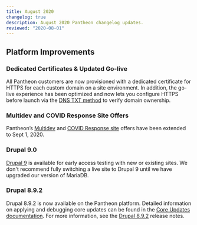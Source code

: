 ```yaml
---
title: August 2020
changelog: true
description: August 2020 Pantheon changelog updates.
reviewed: "2020-08-01"
---
```


## Platform Improvements

### Dedicated Certificates & Updated Go-live

All Pantheon customers are now provisioned with a dedicated certificate for HTTPS for each custom domain on a site environment. In addition, the go-live experience has been optimized and now lets you configure HTTPS before launch via the [DNS TXT method](/guides/domains) to verify domain ownership. 

<!-- excerpt -->

### Multidev and COVID Response Site Offers

Pantheon’s [Multidev](/guides/multidev) and [COVID Response site](/crisis-response-upstream) offers have been extended to Sept 1, 2020.

### Drupal 9.0

[Drupal 9](/drupal) is available for early access testing with new or existing sites. We don't recommend fully switching a live site to Drupal 9 until we have upgraded our version of MariaDB.

### Drupal 8.9.2 

Drupal 8.9.2 is now available on the Pantheon platform. Detailed information on applying and debugging core updates can be found in the [Core Updates documentation](/core-updates). For more information, see the [Drupal 8.9.2](https://www.drupal.org/project/drupal/releases/8.9.2) release notes. 
